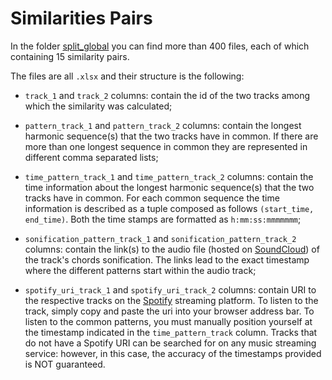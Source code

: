 # Similarities Pairs

In the folder [split_global](https://github.com/polifonia-project/harmonic-similarity/tree/main/similarities/split_global) you can find more than 400 files, each of which containing 15 similarity pairs. 

The files are all ```.xlsx``` and their structure is the following:
* ```track_1``` and ```track_2``` columns: contain the id of the two tracks among which the similarity was calculated;

* ```pattern_track_1``` and ```pattern_track_2``` columns: contain the longest harmonic sequence(s) that the two tracks have in common. If there are more than one longest sequence in common they are represented in different comma separated lists;

* ```time_pattern_track_1``` and ```time_pattern_track_2``` columns: contain the time information about the longest harmonic sequence(s) that the two tracks have in common. For each common sequence the time information is described as a tuple composed as follows ```(start_time, end_time)```. Both the time stamps are formatted as ```h:mm:ss:mmmmmmm```;

*  ```sonification_pattern_track_1``` and ```sonification_pattern_track_2``` columns: contain the link(s) to the audio file (hosted on [SoundCloud](https://soundcloud.com/)) of the track's chords sonification. The links lead to the exact timestamp where the different patterns start within the audio track;

*  ```spotify_uri_track_1``` and ```spotify_uri_track_2``` columns: contain URI to the respective tracks on the [Spotify](https://spotify.com) streaming platform. To listen to the track, simply copy and paste the uri into your browser address bar. To listen to the common patterns, you must manually position yourself at the timestamp indicated in the ``time_pattern_track`` column. Tracks that do not have a Spotify URI can be searched for on any music streaming service: however, in this case, the accuracy of the timestamps provided is NOT guaranteed.

